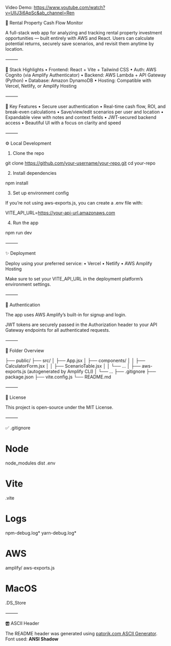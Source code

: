 Video Demo:
https://www.youtube.com/watch?v=UlIJ3i6ApSc&ab_channel=Ren

🏡 Rental Property Cash Flow Monitor

A full-stack web app for analyzing and tracking rental property investment opportunities — built entirely with AWS and React. Users can calculate potential returns, securely save scenarios, and revisit them anytime by location.

⸻

🔐 Stack Highlights
	•	Frontend: React + Vite + Tailwind CSS
	•	Auth: AWS Cognito (via Amplify Authenticator)
	•	Backend: AWS Lambda + API Gateway (Python)
	•	Database: Amazon DynamoDB
	•	Hosting: Compatible with Vercel, Netlify, or Amplify Hosting

⸻

🚀 Key Features
	•	Secure user authentication
	•	Real-time cash flow, ROI, and break-even calculations
	•	Save/view/edit scenarios per user and location
	•	Expandable view with notes and context fields
	•	JWT-secured backend access
	•	Beautiful UI with a focus on clarity and speed

⸻

⚙️ Local Development

1. Clone the repo

git clone https://github.com/your-username/your-repo.git
cd your-repo

2. Install dependencies

npm install

3. Set up environment config

If you’re not using aws-exports.js, you can create a .env file with:

VITE_API_URL=https://your-api-url.amazonaws.com

4. Run the app

npm run dev


⸻

✨ Deployment

Deploy using your preferred service:
	•	Vercel
	•	Netlify
	•	AWS Amplify Hosting

Make sure to set your VITE_API_URL in the deployment platform’s environment settings.

⸻

🔐 Authentication

The app uses AWS Amplify’s built-in <Authenticator /> for signup and login.

JWT tokens are securely passed in the Authorization header to your API Gateway endpoints for all authenticated requests.

⸻

🧩 Folder Overview

├── public/
├── src/
│   ├── App.jsx
│   ├── components/
│   │   ├── CalculatorForm.jsx
│   │   ├── ScenarioTable.jsx
│   │   └── ...
│   ├── aws-exports.js  (autogenerated by Amplify CLI)
│   └── ...
├── .gitignore
├── package.json
├── vite.config.js
└── README.md


⸻

📝 License

This project is open-source under the MIT License.

⸻

✅ .gitignore

# Node
node_modules
dist
.env

# Vite
.vite

# Logs
npm-debug.log*
yarn-debug.log*

# AWS
amplify/
aws-exports.js

# MacOS
.DS_Store

⸻

🆎 ASCII Header

The README header was generated using [patorjk.com ASCII Generator](https://patorjk.com/software/taag/#p=display&h=1&f=ANSI%20Shadow&t=SPECS).  
Font used: **ANSI Shadow**

